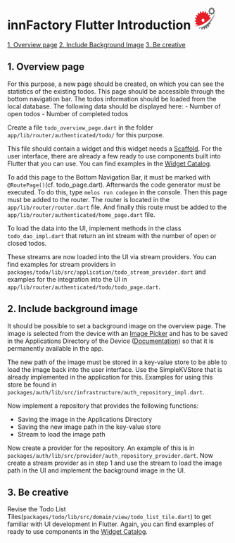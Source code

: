 


# innFactory Flutter Introduction <img src="./docs/innFactoryIcon.svg" width="50" height="50">


  [1. Overview page](#1-overview-page)
  [2. Include Background Image](#2-include-background-image)
  [3. Be creative](#3-be-creative)


## 1. Overview page

For this purpose, a new page should be created, on which you can see the statistics of the existing todos. This page should be accessible through the bottom navigation bar. The todos information should be loaded from the local database.
The following data should be displayed here:
    - Number of open todos
    - Number of completed todos

Create a file `todo_overview_page.dart` in the folder `app/lib/router/authenticated/todo/` for this purpose.

This file should contain a widget and this widget needs a [Scaffold](https://api.flutter.dev/flutter/material/Scaffold-class.html?gclid=Cj0KCQjw1aOpBhCOARIsACXYv-cGAELjJyviPhOwC1N0cme0-NuMZjf9uK-oYzPhU9oVCW0sCSm9UBYaAn1eEALw_wcB&gclsrc=aw.ds). For the user interface, there are already a few ready to use components built into Flutter that you can use. You can find examples in the [Widget Catalog](https://docs.flutter.dev/ui/widgets).

To add this page to the Bottom Navigation Bar, it must be marked with `@RoutePage()`(cf. todo_page.dart).
Afterwards the code generator must be executed. To do this, type `melos run codegen` in the console.
Then this page must be added to the router. The router is located in the `app/lib/router/router.dart` file. And finally this route must be added to the `app/lib/router/authenticated/home_page.dart` file.


To load the data into the UI, implement methods in the class `todo_dao_impl.dart` that return an int stream with the number of open or closed todos.

These streams are now loaded into the UI via stream providers. You can find examples for stream providers in `packages/todo/lib/src/application/todo_stream_provider.dart` and examples for the integration into the UI in `app/lib/router/authenticated/todo/todo_page.dart`.



## 2. Include background image

It should be possible to set a background image on the overview page. The image is selected from the device with an [Image Picker](https://pub.dev/packages/image_picker) and has to be saved in the Applications Directory of the Device ([Documentation](https://docs.flutter.dev/cookbook/persistence/reading-writing-files)) so that it is permanently available in the app.

The new path of the image must be stored in a key-value store to be able to load the image back into the user interface.
Use the SimpleKVStore that is already implemented in the application for this. Examples for using this store be found in `packages/auth/lib/src/infrastructure/auth_repository_impl.dart`.

Now implement a repository that provides the following functions:
- Saving the image in the Applications Directory
- Saving the new image path in the key-value store
- Stream to load the image path

Now create a provider for the repository. An example of this is in `packages/auth/lib/src/provider/auth_repository_provider.dart`.
Now create a stream provider as in step 1 and use the stream to load the image path in the UI and implement the background image in the UI.

## 3. Be creative
Revise the Todo List Tiles(`packages/todo/lib/src/domain/view/todo_list_tile.dart`) to get familiar with UI development in Flutter. Again, you can find examples of ready to use components in the [Widget Catalog](https://docs.flutter.dev/ui/widgets).





